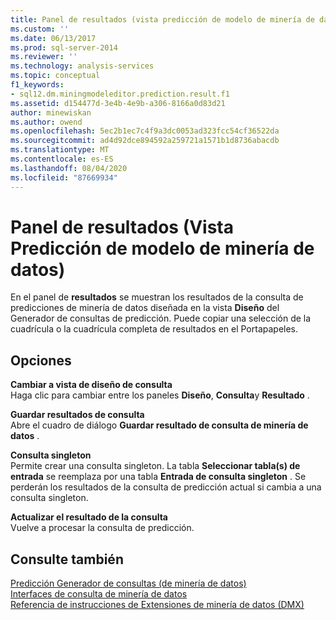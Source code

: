 ```yaml
---
title: Panel de resultados (vista predicción de modelo de minería de datos) | Microsoft Docs
ms.custom: ''
ms.date: 06/13/2017
ms.prod: sql-server-2014
ms.reviewer: ''
ms.technology: analysis-services
ms.topic: conceptual
f1_keywords:
- sql12.dm.miningmodeleditor.prediction.result.f1
ms.assetid: d154477d-3e4b-4e9b-a306-8166a0d83d21
author: minewiskan
ms.author: owend
ms.openlocfilehash: 5ec2b1ec7c4f9a3dc0053ad323fcc54cf36522da
ms.sourcegitcommit: ad4d92dce894592a259721a1571b1d8736abacdb
ms.translationtype: MT
ms.contentlocale: es-ES
ms.lasthandoff: 08/04/2020
ms.locfileid: "87669934"
---
```

# <a name="result-pane-mining-model-prediction-view"></a>Panel de resultados (Vista Predicción de modelo de minería de datos)
  En el panel de **resultados** se muestran los resultados de la consulta de predicciones de minería de datos diseñada en la vista **Diseño** del Generador de consultas de predicción. Puede copiar una selección de la cuadrícula o la cuadrícula completa de resultados en el Portapapeles.  
  
## <a name="options"></a>Opciones  
 **Cambiar a vista de diseño de consulta**  
 Haga clic para cambiar entre los paneles **Diseño**, **Consulta**y **Resultado** .  
  
 **Guardar resultados de consulta**  
 Abre el cuadro de diálogo **Guardar resultado de consulta de minería de datos** .  
  
 **Consulta singleton**  
 Permite crear una consulta singleton. La tabla **Seleccionar tabla(s) de entrada** se reemplaza por una tabla **Entrada de consulta singleton** . Se perderán los resultados de la consulta de predicción actual si cambia a una consulta singleton.  
  
 **Actualizar el resultado de la consulta**  
 Vuelve a procesar la consulta de predicción.  
  
## <a name="see-also"></a>Consulte también  
 [Predicción Generador de consultas &#40;de minería de datos&#41;](prediction-query-builder-data-mining.md)   
 [Interfaces de consulta de minería de datos](data-mining/data-mining-query-tools.md)   
 [Referencia de instrucciones de Extensiones de minería de datos &#40;DMX&#41;](/sql/dmx/data-mining-extensions-dmx-statements)  
  
  
